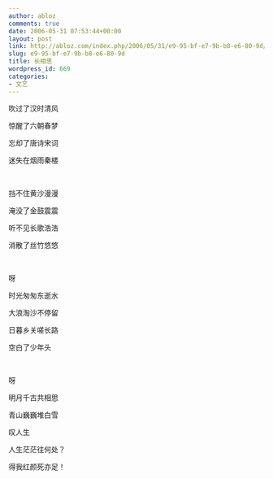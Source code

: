 ```yaml
---
author: abloz
comments: true
date: 2006-05-31 07:53:44+00:00
layout: post
link: http://abloz.com/index.php/2006/05/31/e9-95-bf-e7-9b-b8-e6-80-9d/
slug: e9-95-bf-e7-9b-b8-e6-80-9d
title: 长相思
wordpress_id: 669
categories:
- 文艺
---
```


吹过了汉时清风




惊醒了六朝春梦




忘却了唐诗宋词




迷失在烟雨秦楼




 




挡不住黄沙漫漫




淹没了金鼓震震







听不见长歌浩浩

消散了丝竹悠悠




 







呀




时光匆匆东逝水




大浪淘沙不停留







日暮乡关嗟长路

空白了少年头

 




呀




明月千古共相思




青山巍巍堆白雪




叹人生




人生茫茫往何处？




得我红颜死亦足！




 




 
